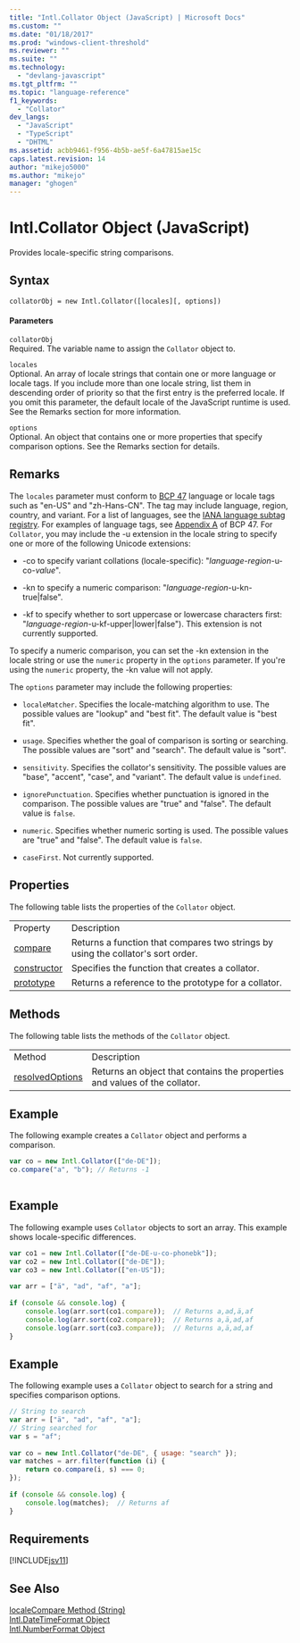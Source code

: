 ```yaml
---
title: "Intl.Collator Object (JavaScript) | Microsoft Docs"
ms.custom: ""
ms.date: "01/18/2017"
ms.prod: "windows-client-threshold"
ms.reviewer: ""
ms.suite: ""
ms.technology: 
  - "devlang-javascript"
ms.tgt_pltfrm: ""
ms.topic: "language-reference"
f1_keywords: 
  - "Collator"
dev_langs: 
  - "JavaScript"
  - "TypeScript"
  - "DHTML"
ms.assetid: acbb9461-f956-4b5b-ae5f-6a47815ae15c
caps.latest.revision: 14
author: "mikejo5000"
ms.author: "mikejo"
manager: "ghogen"
---
```

# Intl.Collator Object (JavaScript)
Provides locale-specific string comparisons.  
  
## Syntax  
  
```  
collatorObj = new Intl.Collator([locales][, options])  
```  
  
#### Parameters  
 `collatorObj`  
 Required. The variable name to assign the `Collator` object to.  
  
 `locales`  
 Optional. An array of locale strings that contain one or more language or locale tags. If you include more than one locale string, list them in descending order of priority so that the first entry is the preferred locale. If you omit this parameter, the default locale of the JavaScript runtime is used. See the Remarks section for more information.  
  
 `options`  
 Optional. An object that contains one or more properties that specify comparison options. See the Remarks section for details.  
  
## Remarks  
 The `locales` parameter must conform to [BCP 47](http://tools.ietf.org/html/rfc5646) language or locale tags such as "en-US" and "zh-Hans-CN". The tag may include language, region, country, and variant. For a list of languages, see the [IANA language subtag registry](http://go.microsoft.com/fwlink/p/?linkid=227303). For examples of language tags, see [Appendix A](http://tools.ietf.org/html/rfc5646#appendix-A) of BCP 47. For `Collator`, you may include the -u extension in the locale string to specify one or more of the following Unicode extensions:  
  
-   -co to specify variant collations (locale-specific): "*language*-*region*-u-co-*value*".  
  
-   -kn to specify a numeric comparison: "*language*-*region*-u-kn-true&#124;false".  
  
-   -kf to specify whether to sort uppercase or lowercase characters first: "*language*-*region*-u-kf-upper&#124;lower&#124;false"). This extension is not currently supported.  
  
 To specify a numeric comparison, you can set the -kn extension in the locale string or use the `numeric` property in the `options` parameter. If you're using the `numeric` property, the -kn value will not apply.  
  
 The `options` parameter may include the following properties:  
  
-   `localeMatcher`. Specifies the locale-matching algorithm to use. The possible values are "lookup" and "best fit". The default value is "best fit".  
  
-   `usage`. Specifies whether the goal of comparison is sorting or searching. The possible values are "sort" and "search". The default value is "sort".  
  
-   `sensitivity`. Specifies the collator's sensitivity. The possible values are "base", "accent", "case", and "variant". The default value is `undefined`.  
  
-   `ignorePunctuation`. Specifies whether punctuation is ignored in the comparison. The possible values are "true" and "false". The default value is `false`.  
  
-   `numeric`. Specifies whether numeric sorting is used. The possible values are "true" and "false". The default value is `false`.  
  
-   `caseFirst`. Not currently supported.  
  
## Properties  
 The following table lists the properties of the `Collator` object.  
  
|||  
|-|-|  
|Property|Description|  
|[compare](../../javascript/reference/compare-property-intl-collator.md)|Returns a function that compares two strings by using the collator's sort order.|  
|[constructor](../../javascript/reference/constructor-property-intl-collator.md)|Specifies the function that creates a collator.|  
|[prototype](../../javascript/reference/prototype-property-intl-collator.md)|Returns a reference to the prototype for a collator.|  
  
## Methods  
 The following table lists the methods of the `Collator` object.  
  
|||  
|-|-|  
|Method|Description|  
|[resolvedOptions](../../javascript/reference/resolvedoptions-method-intl-collator.md)|Returns an object that contains the properties and values of the collator.|  
  
## Example  
 The following example creates a `Collator` object and performs a comparison.  
  
```JavaScript  
var co = new Intl.Collator(["de-DE"]);  
co.compare("a", "b"); // Returns -1  
  
```  
  
## Example  
 The following example uses `Collator` objects to sort an array. This example shows locale-specific differences.  
  
```JavaScript  
var co1 = new Intl.Collator(["de-DE-u-co-phonebk"]);  
var co2 = new Intl.Collator(["de-DE"]);  
var co3 = new Intl.Collator(["en-US"]);  
  
var arr = ["ä", "ad", "af", "a"];  
  
if (console && console.log) {  
    console.log(arr.sort(co1.compare));  // Returns a,ad,ä,af  
    console.log(arr.sort(co2.compare));  // Returns a,ä,ad,af  
    console.log(arr.sort(co3.compare));  // Returns a,ä,ad,af  
}  
```  
  
## Example  
 The following example uses a `Collator` object to search for a string and specifies comparison options.  
  
```JavaScript  
// String to search  
var arr = ["ä", "ad", "af", "a"];  
// String searched for  
var s = "af";  
  
var co = new Intl.Collator("de-DE", { usage: "search" });  
var matches = arr.filter(function (i) {  
    return co.compare(i, s) === 0;  
});  
  
if (console && console.log) {  
    console.log(matches);  // Returns af  
}  
```  
  
## Requirements  
 [!INCLUDE[jsv11](../../javascript/reference/includes/jsv11-md.md)]  
  
## See Also  
 [localeCompare Method (String)](../../javascript/reference/localecompare-method-string-javascript.md)   
 [Intl.DateTimeFormat Object](../../javascript/reference/intl-datetimeformat-object-javascript.md)   
 [Intl.NumberFormat Object](../../javascript/reference/intl-numberformat-object-javascript.md)